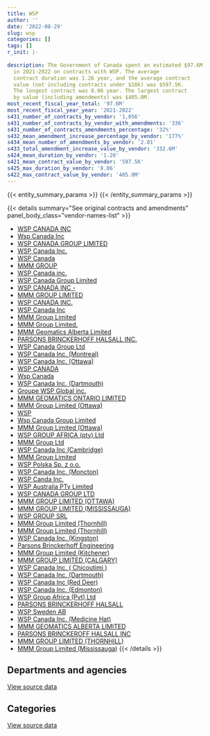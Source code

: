 ```yaml
---
title: WSP
author: ''
date: '2022-08-29'
slug: wsp
categories: []
tags: []
r_init: |-
  
description: The Government of Canada spent an estimated $97.6M
  in 2021-2022 on contracts with WSP. The average
  contract duration was 1.26 year, and the average contract
  value (not including contracts under $10k) was $597.5K.
  The longest contract was 8.06 year. The largest contract
  by value (including amendments) was $405.0M.
most_recent_fiscal_year_total: '97.6M'
most_recent_fiscal_year_year: '2021-2022'
s431_number_of_contracts_by_vendor: '1,056'
s431_number_of_contracts_by_vendor_with_amendments: '336'
s431_number_of_contracts_amendments_percentage: '32%'
s432_mean_amendment_increase_percentage_by_vendor: '177%'
s434_mean_number_of_amendments_by_vendor: '2.01'
s433_total_amendment_increase_value_by_vendor: '332.6M'
s424_mean_duration_by_vendor: '1.26'
s421_mean_contract_value_by_vendor: '597.5K'
s425_max_duration_by_vendor: '8.06'
s422_max_contract_value_by_vendor: '405.0M'
---
```


<script src="/rmarkdown-libs/htmlwidgets/htmlwidgets.js"></script>
<link href="/rmarkdown-libs/datatables-css/datatables-crosstalk.css" rel="stylesheet" />
<script src="/rmarkdown-libs/datatables-binding/datatables.js"></script>
<script src="/rmarkdown-libs/jquery/jquery-3.6.0.min.js"></script>
<link href="/rmarkdown-libs/dt-core-bootstrap/css/dataTables.bootstrap.min.css" rel="stylesheet" />
<link href="/rmarkdown-libs/dt-core-bootstrap/css/dataTables.bootstrap.extra.css" rel="stylesheet" />
<script src="/rmarkdown-libs/dt-core-bootstrap/js/jquery.dataTables.min.js"></script>
<script src="/rmarkdown-libs/dt-core-bootstrap/js/dataTables.bootstrap.min.js"></script>
<link href="/rmarkdown-libs/crosstalk/css/crosstalk.min.css" rel="stylesheet" />
<script src="/rmarkdown-libs/crosstalk/js/crosstalk.min.js"></script>
<script src="/rmarkdown-libs/htmlwidgets/htmlwidgets.js"></script>
<link href="/rmarkdown-libs/datatables-css/datatables-crosstalk.css" rel="stylesheet" />
<script src="/rmarkdown-libs/datatables-binding/datatables.js"></script>
<script src="/rmarkdown-libs/jquery/jquery-3.6.0.min.js"></script>
<link href="/rmarkdown-libs/dt-core-bootstrap/css/dataTables.bootstrap.min.css" rel="stylesheet" />
<link href="/rmarkdown-libs/dt-core-bootstrap/css/dataTables.bootstrap.extra.css" rel="stylesheet" />
<script src="/rmarkdown-libs/dt-core-bootstrap/js/jquery.dataTables.min.js"></script>
<script src="/rmarkdown-libs/dt-core-bootstrap/js/dataTables.bootstrap.min.js"></script>
<link href="/rmarkdown-libs/crosstalk/css/crosstalk.min.css" rel="stylesheet" />
<script src="/rmarkdown-libs/crosstalk/js/crosstalk.min.js"></script>

{{< entity_summary_params >}}
{{< /entity_summary_params >}}

{{< details summary="See original contracts and amendments" panel_body_class="vendor-names-list" >}}
- [WSP CANADA INC](https://search.open.canada.ca/en/ct/?sort=contract_value_f%20desc&page=1&search_text=%22WSP%20CANADA%20INC%22)
- [Wsp Canada Inc](https://search.open.canada.ca/en/ct/?sort=contract_value_f%20desc&page=1&search_text=%22Wsp%20Canada%20Inc%22)
- [WSP CANADA GROUP LIMITED](https://search.open.canada.ca/en/ct/?sort=contract_value_f%20desc&page=1&search_text=%22WSP%20CANADA%20GROUP%20LIMITED%22)
- [WSP Canada Inc.](https://search.open.canada.ca/en/ct/?sort=contract_value_f%20desc&page=1&search_text=%22WSP%20Canada%20Inc.%22)
- [WSP Canada](https://search.open.canada.ca/en/ct/?sort=contract_value_f%20desc&page=1&search_text=%22WSP%20Canada%22)
- [MMM GROUP](https://search.open.canada.ca/en/ct/?sort=contract_value_f%20desc&page=1&search_text=%22MMM%20GROUP%22)
- [WSP Canada inc.](https://search.open.canada.ca/en/ct/?sort=contract_value_f%20desc&page=1&search_text=%22WSP%20Canada%20inc.%22)
- [WSP Canada Group Limited](https://search.open.canada.ca/en/ct/?sort=contract_value_f%20desc&page=1&search_text=%22WSP%20Canada%20Group%20Limited%22)
- [WSP CANADA INC -](https://search.open.canada.ca/en/ct/?sort=contract_value_f%20desc&page=1&search_text=%22WSP%20CANADA%20INC%20-%22)
- [MMM GROUP LIMITED](https://search.open.canada.ca/en/ct/?sort=contract_value_f%20desc&page=1&search_text=%22MMM%20GROUP%20LIMITED%22)
- [WSP CANADA INC.](https://search.open.canada.ca/en/ct/?sort=contract_value_f%20desc&page=1&search_text=%22WSP%20CANADA%20INC.%22)
- [WSP Canada Inc](https://search.open.canada.ca/en/ct/?sort=contract_value_f%20desc&page=1&search_text=%22WSP%20Canada%20Inc%22)
- [MMM Group Limited](https://search.open.canada.ca/en/ct/?sort=contract_value_f%20desc&page=1&search_text=%22MMM%20Group%20Limited%22)
- [MMM Group Limited.](https://search.open.canada.ca/en/ct/?sort=contract_value_f%20desc&page=1&search_text=%22MMM%20Group%20Limited.%22)
- [MMM Geomatics Alberta Limited](https://search.open.canada.ca/en/ct/?sort=contract_value_f%20desc&page=1&search_text=%22MMM%20Geomatics%20Alberta%20Limited%22)
- [PARSONS BRINCKERHOFF HALSALL INC.](https://search.open.canada.ca/en/ct/?sort=contract_value_f%20desc&page=1&search_text=%22PARSONS%20BRINCKERHOFF%20HALSALL%20INC.%22)
- [WSP Canada Group Ltd](https://search.open.canada.ca/en/ct/?sort=contract_value_f%20desc&page=1&search_text=%22WSP%20Canada%20Group%20Ltd%22)
- [WSP Canada Inc. (Montreal)](https://search.open.canada.ca/en/ct/?sort=contract_value_f%20desc&page=1&search_text=%22WSP%20Canada%20Inc.%20%20%20%28Montreal%29%22)
- [WSP Canada Inc. (Ottawa)](https://search.open.canada.ca/en/ct/?sort=contract_value_f%20desc&page=1&search_text=%22WSP%20Canada%20Inc.%20%20%20%28Ottawa%29%22)
- [WSP CANADA](https://search.open.canada.ca/en/ct/?sort=contract_value_f%20desc&page=1&search_text=%22WSP%20CANADA%22)
- [Wsp Canada](https://search.open.canada.ca/en/ct/?sort=contract_value_f%20desc&page=1&search_text=%22Wsp%20Canada%22)
- [WSP Canada Inc. (Dartmouth)](https://search.open.canada.ca/en/ct/?sort=contract_value_f%20desc&page=1&search_text=%22WSP%20Canada%20Inc.%20%20%20%28Dartmouth%29%22)
- [Groupe WSP Global inc.](https://search.open.canada.ca/en/ct/?sort=contract_value_f%20desc&page=1&search_text=%22Groupe%20WSP%20Global%20inc.%22)
- [MMM GEOMATICS ONTARIO LIMITED](https://search.open.canada.ca/en/ct/?sort=contract_value_f%20desc&page=1&search_text=%22MMM%20GEOMATICS%20ONTARIO%20LIMITED%22)
- [MMM Group Limited (Ottawa)](https://search.open.canada.ca/en/ct/?sort=contract_value_f%20desc&page=1&search_text=%22MMM%20Group%20Limited%20%28Ottawa%29%22)
- [WSP](https://search.open.canada.ca/en/ct/?sort=contract_value_f%20desc&page=1&search_text=%22WSP%22)
- [Wsp Canada Group Limited](https://search.open.canada.ca/en/ct/?sort=contract_value_f%20desc&page=1&search_text=%22Wsp%20Canada%20Group%20Limited%22)
- [MMM Group Limited (Ottawa)](https://search.open.canada.ca/en/ct/?sort=contract_value_f%20desc&page=1&search_text=%22MMM%20Group%20Limited%20%20%28Ottawa%29%22)
- [WSP GROUP AFRICA (pty) Ltd](https://search.open.canada.ca/en/ct/?sort=contract_value_f%20desc&page=1&search_text=%22WSP%20GROUP%20AFRICA%20%28pty%29%20Ltd%22)
- [MMM Group Ltd](https://search.open.canada.ca/en/ct/?sort=contract_value_f%20desc&page=1&search_text=%22MMM%20Group%20Ltd%22)
- [WSP Canada Inc (Cambridge)](https://search.open.canada.ca/en/ct/?sort=contract_value_f%20desc&page=1&search_text=%22WSP%20Canada%20Inc%20%28Cambridge%29%22)
- [MMM Group Limited](https://search.open.canada.ca/en/ct/?sort=contract_value_f%20desc&page=1&search_text=%22%2aMMM%20Group%20Limited%22)
- [WSP Polska Sp. z o.o.](https://search.open.canada.ca/en/ct/?sort=contract_value_f%20desc&page=1&search_text=%22WSP%20Polska%20Sp.%20z%20o.o.%22)
- [WSP Canada Inc. (Moncton)](https://search.open.canada.ca/en/ct/?sort=contract_value_f%20desc&page=1&search_text=%22WSP%20Canada%20Inc.%20%20%20%28Moncton%29%22)
- [WSP Canda Inc.](https://search.open.canada.ca/en/ct/?sort=contract_value_f%20desc&page=1&search_text=%22WSP%20Canda%20Inc.%22)
- [WSP Australia PTy Limited](https://search.open.canada.ca/en/ct/?sort=contract_value_f%20desc&page=1&search_text=%22WSP%20Australia%20PTy%20Limited%22)
- [WSP CANADA GROUP LTD](https://search.open.canada.ca/en/ct/?sort=contract_value_f%20desc&page=1&search_text=%22WSP%20CANADA%20GROUP%20LTD%22)
- [MMM GROUP LIMITED (OTTAWA)](https://search.open.canada.ca/en/ct/?sort=contract_value_f%20desc&page=1&search_text=%22MMM%20GROUP%20LIMITED%20%20%28OTTAWA%29%22)
- [MMM GROUP LIMITED (MISSISSAUGA)](https://search.open.canada.ca/en/ct/?sort=contract_value_f%20desc&page=1&search_text=%22MMM%20GROUP%20LIMITED%20%28MISSISSAUGA%29%22)
- [WSP GROUP SRL](https://search.open.canada.ca/en/ct/?sort=contract_value_f%20desc&page=1&search_text=%22WSP%20GROUP%20SRL%22)
- [MMM Group Limited (Thornhill)](https://search.open.canada.ca/en/ct/?sort=contract_value_f%20desc&page=1&search_text=%22MMM%20Group%20Limited%20%28Thornhill%29%22)
- [MMM Group Limited (Thornhill)](https://search.open.canada.ca/en/ct/?sort=contract_value_f%20desc&page=1&search_text=%22MMM%20Group%20Limited%20%20%28Thornhill%29%22)
- [WSP Canada Inc. (Kingston)](https://search.open.canada.ca/en/ct/?sort=contract_value_f%20desc&page=1&search_text=%22WSP%20Canada%20Inc.%20%20%20%28Kingston%29%22)
- [Parsons Brinckerhoff Engineering](https://search.open.canada.ca/en/ct/?sort=contract_value_f%20desc&page=1&search_text=%22Parsons%20Brinckerhoff%20Engineering%22)
- [MMM Group Limited (Kitchener)](https://search.open.canada.ca/en/ct/?sort=contract_value_f%20desc&page=1&search_text=%22MMM%20Group%20Limited%20%28Kitchener%29%22)
- [MMM GROUP LIMITED (CALGARY)](https://search.open.canada.ca/en/ct/?sort=contract_value_f%20desc&page=1&search_text=%22MMM%20GROUP%20LIMITED%20%20%28CALGARY%29%22)
- [WSP Canada Inc. ( Chicoutimi )](https://search.open.canada.ca/en/ct/?sort=contract_value_f%20desc&page=1&search_text=%22WSP%20Canada%20Inc.%20%28%20Chicoutimi%20%29%22)
- [WSP Canada Inc. (Dartmouth)](https://search.open.canada.ca/en/ct/?sort=contract_value_f%20desc&page=1&search_text=%22WSP%20Canada%20Inc.%20%28Dartmouth%29%22)
- [WSP Canada Inc (Red Deer)](https://search.open.canada.ca/en/ct/?sort=contract_value_f%20desc&page=1&search_text=%22WSP%20Canada%20Inc%20%28Red%20Deer%29%22)
- [WSP Canada Inc. (Edmonton)](https://search.open.canada.ca/en/ct/?sort=contract_value_f%20desc&page=1&search_text=%22WSP%20Canada%20Inc.%20%28Edmonton%29%22)
- [WSP Group Africa (Pvt) Ltd](https://search.open.canada.ca/en/ct/?sort=contract_value_f%20desc&page=1&search_text=%22WSP%20Group%20Africa%20%28Pvt%29%20Ltd%22)
- [PARSONS BRINCKERHOFF HALSALL](https://search.open.canada.ca/en/ct/?sort=contract_value_f%20desc&page=1&search_text=%22PARSONS%20BRINCKERHOFF%20HALSALL%22)
- [WSP Sweden AB](https://search.open.canada.ca/en/ct/?sort=contract_value_f%20desc&page=1&search_text=%22WSP%20Sweden%20AB%22)
- [WSP Canada Inc. (Medicine Hat)](https://search.open.canada.ca/en/ct/?sort=contract_value_f%20desc&page=1&search_text=%22WSP%20Canada%20Inc.%20%20%20%28Medicine%20Hat%29%22)
- [MMM GEOMATICS ALBERTA LIMITED](https://search.open.canada.ca/en/ct/?sort=contract_value_f%20desc&page=1&search_text=%22MMM%20GEOMATICS%20ALBERTA%20LIMITED%22)
- [PARSONS BRINCKEROFF HALSALL INC](https://search.open.canada.ca/en/ct/?sort=contract_value_f%20desc&page=1&search_text=%22PARSONS%20BRINCKEROFF%20HALSALL%20INC%22)
- [MMM GROUP LIMITED (THORNHILL)](https://search.open.canada.ca/en/ct/?sort=contract_value_f%20desc&page=1&search_text=%22MMM%20GROUP%20LIMITED%20%20%28THORNHILL%29%22)
- [MMM Group Limited (Mississauga)](https://search.open.canada.ca/en/ct/?sort=contract_value_f%20desc&page=1&search_text=%22MMM%20Group%20Limited%20%28Mississauga%29%22)
{{< /details >}}

## Departments and agencies

<div id="htmlwidget-1" style="width:100%;height:auto;" class="datatables html-widget"></div>
<script type="application/json" data-for="htmlwidget-1">{"x":{"style":"bootstrap","filter":"none","vertical":false,"data":[["<a href=\"/departments/aafc-aac/\">Agriculture and Agri-Food Canada<\/a>","<a href=\"/departments/csa-asc/\">Canadian Space Agency<\/a>","<a href=\"/departments/csc-scc/\">Correctional Service of Canada<\/a>","<a href=\"/departments/dfatd-maecd/\">Global Affairs Canada<\/a>","<a href=\"/departments/dfo-mpo/\">Fisheries and Oceans Canada<\/a>","<a href=\"/departments/dnd-mdn/\">National Defence<\/a>","<a href=\"/departments/ec/\">Environment and Climate Change Canada<\/a>","<a href=\"/departments/hc-sc/\">Health Canada<\/a>","<a href=\"/departments/ic/\">Innovation, Science and Economic Development Canada<\/a>","<a href=\"/departments/infc/\">Infrastructure Canada<\/a>","<a href=\"/departments/nrc-cnrc/\">National Research Council Canada<\/a>","<a href=\"/departments/nrcan-rncan/\">Natural Resources Canada<\/a>","<a href=\"/departments/pc/\">Parks Canada<\/a>","<a href=\"/departments/pch/\">Canadian Heritage<\/a>","<a href=\"/departments/phac-aspc/\">Public Health Agency of Canada<\/a>","<a href=\"/departments/pwgsc-tpsgc/\">Public Services and Procurement Canada<\/a>","<a href=\"/departments/rcmp-grc/\">Royal Canadian Mounted Police<\/a>","<a href=\"/departments/tbs-sct/\">Treasury Board of Canada Secretariat<\/a>","<a href=\"/departments/tc/\">Transport Canada<\/a>"],[89690.22,null,143145.09,176115.9,1267758.49,700416.25,107853.89,23865.6,26311.38,null,333457.26,437745.51,15793234.23,null,20370,82592757.85,68752.31,null,112077.1],[64266.27,null,36277.6,364535.52,859478.06,188222.9,122638.57,120151.52,40632.33,8059.78,163718.49,357957.07,15527106.89,null,38535,82879051.78,7489.58,null,258776.13],[25285.52,104898.59,null,284382.96,2056629.76,208666.44,99025.6,120611.88,28746.95,101442.05,244907.73,51517.62,13675895.52,null,null,85954361.34,40252.38,null,478926.6],[56731.43,367814.8,28479.77,335064.6,1397464.64,455517.65,74530.03,null,null,101442.05,149396.5,89366.43,6332310.34,10000.5,null,87761471.36,198129.44,7076.77,252238.12]],"container":"<table class=\"table table-striped table-hover row-border order-column display\">\n  <thead>\n    <tr>\n      <th>Department<\/th>\n      <th>2018-2019<\/th>\n      <th>2019-2020<\/th>\n      <th>2020-2021<\/th>\n      <th>2021-2022<\/th>\n    <\/tr>\n  <\/thead>\n<\/table>","options":{"order":[[4,"desc"]],"pageLength":10,"autoWidth":true,"columnDefs":[{"targets":1,"render":"function(data, type, row, meta) {\n    return type !== 'display' ? data : DTWidget.formatCurrency(data, \"$\", 2, 3, \",\", \".\", true, null);\n  }"},{"targets":2,"render":"function(data, type, row, meta) {\n    return type !== 'display' ? data : DTWidget.formatCurrency(data, \"$\", 2, 3, \",\", \".\", true, null);\n  }"},{"targets":3,"render":"function(data, type, row, meta) {\n    return type !== 'display' ? data : DTWidget.formatCurrency(data, \"$\", 2, 3, \",\", \".\", true, null);\n  }"},{"targets":4,"render":"function(data, type, row, meta) {\n    return type !== 'display' ? data : DTWidget.formatCurrency(data, \"$\", 2, 3, \",\", \".\", true, null);\n  }"},{"width":"16%","targets":[1,2,3,4]},{"className":"dt-right","targets":[1,2,3,4]}],"orderClasses":false}},"evals":["options.columnDefs.0.render","options.columnDefs.1.render","options.columnDefs.2.render","options.columnDefs.3.render"],"jsHooks":[]}</script>
<p class="text-right">
<a href="https://github.com/GoC-Spending/contracts-data/tree/main/data/out/vendors/wsp/summary_by_fiscal_year_by_department.csv" class="source-data-link btn btn-link">View source data</a>
</p>

## Categories

<div id="htmlwidget-2" style="width:100%;height:auto;" class="datatables html-widget"></div>
<script type="application/json" data-for="htmlwidget-2">{"x":{"style":"bootstrap","filter":"none","vertical":false,"data":[["<a href=\"/categories/other/\">(Other)<\/a>","<a href=\"/categories/facilities_and_construction/\">Facilities and construction<\/a>","<a href=\"/categories/defence/\">Defence<\/a>","<a href=\"/categories/professional_services/\">Professional services<\/a>","<a href=\"/categories/information_technology/\">Information technology<\/a>","<a href=\"/categories/transportation_and_logistics/\">Transportation and logistics<\/a>","<a href=\"/categories/industrial_products_and_services/\">Industrial products and services<\/a>","<a href=\"/categories/travel/\">Travel<\/a>"],[42663.6,97843402.7,20270.82,3683177.4,9764.49,131446.23,83555.76,79270.07],[11500,97012348.55,null,3508291.38,213471.09,112511.06,178775.42,null],[29380.74,98408117.85,null,4581269.68,265502.98,191279.67,null,null],[129792.28,90697707.58,null,5796568.66,332006.57,660959.35,null,null]],"container":"<table class=\"table table-striped table-hover row-border order-column display\">\n  <thead>\n    <tr>\n      <th>Category<\/th>\n      <th>2018-2019<\/th>\n      <th>2019-2020<\/th>\n      <th>2020-2021<\/th>\n      <th>2021-2022<\/th>\n    <\/tr>\n  <\/thead>\n<\/table>","options":{"order":[[4,"desc"]],"dom":"t","pageLength":30,"autoWidth":true,"columnDefs":[{"targets":1,"render":"function(data, type, row, meta) {\n    return type !== 'display' ? data : DTWidget.formatCurrency(data, \"$\", 2, 3, \",\", \".\", true, null);\n  }"},{"targets":2,"render":"function(data, type, row, meta) {\n    return type !== 'display' ? data : DTWidget.formatCurrency(data, \"$\", 2, 3, \",\", \".\", true, null);\n  }"},{"targets":3,"render":"function(data, type, row, meta) {\n    return type !== 'display' ? data : DTWidget.formatCurrency(data, \"$\", 2, 3, \",\", \".\", true, null);\n  }"},{"targets":4,"render":"function(data, type, row, meta) {\n    return type !== 'display' ? data : DTWidget.formatCurrency(data, \"$\", 2, 3, \",\", \".\", true, null);\n  }"},{"width":"16%","targets":[1,2,3,4]},{"className":"dt-right","targets":[1,2,3,4]}],"orderClasses":false,"lengthMenu":[10,25,30,50,100]}},"evals":["options.columnDefs.0.render","options.columnDefs.1.render","options.columnDefs.2.render","options.columnDefs.3.render"],"jsHooks":[]}</script>
<p class="text-right">
<a href="https://github.com/GoC-Spending/contracts-data/tree/main/data/out/vendors/wsp/summary_by_fiscal_year_by_category.csv" class="source-data-link btn btn-link">View source data</a>
</p>
